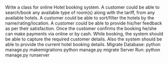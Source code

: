 Write a class for online Hotel booking system. A customer could be able to search/book any available type of room(s) along with the tariff, from any available hotels. A customer could be able to sort/filter the hotels by the name/rating/location. A customer could be able to provide his/her feedback as per their satisfaction. Once the customer confirms the booking he/she can make payments via online or by cash. While booking, the system should be able to capture the required customer details. Also the system should be able to provide the current hotel booking details.
Migrate Database:
	python manage.py makemigrations
	python manage.py migrate
Server Run:
	python manage.py runserver 
